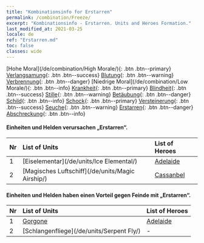 ```yaml
---
title: "Kombinationsinfo for Erstarren"
permalink: /combination/Freeze/
excerpt: "Kombinationsinfo - Erstarren. Units and Heroes Formation."
last_modified_at: 2021-03-25
locale: de
ref: "Erstarren.md"
toc: false
classes: wide
---
```


  [Hohe Moral](/de/combination/High Morale/){: .btn .btn--primary} [Verlangsamung](/de/combination/Slow/){: .btn .btn--success} [Blutung](/de/combination/Bleeding/){: .btn .btn--warning} [Verbrennung](/de/combination/Burning/){: .btn .btn--danger} [Niedrige Moral](/de/combination/Low Morale/){: .btn .btn--info} [Krankheit](/de/combination/Disease/){: .btn .btn--primary} [Blindheit](/de/combination/Blind/){: .btn .btn--success} [Stille](/de/combination/Silence/){: .btn .btn--warning} [Betäubung](/de/combination/Stun/){: .btn .btn--danger} [Schild](/de/combination/Shield/){: .btn .btn--info} [Schock](/de/combination/Static/){: .btn .btn--primary} [Versteinerung](/de/combination/Petrify/){: .btn .btn--success} [Seuche](/de/combination/Plague/){: .btn .btn--warning} [Erstarren](/de/combination/Freeze/){: .btn .btn--danger} [Abschreckung](/de/combination/Deterrence/){: .btn .btn--info} 


#### Einheiten und Helden verursachen „Erstarren“.

  | Nr |  List of Units  | List of Heroes | 
  |:---|:----------------|:---------------| 
  | 1 | [Eiselementar](/de/units/Ice Elemental/) | [Adelaide](/de/heroes/Adelaide/) |
  | 2 | [Magisches Luftschiff](/de/units/Magic Airship/) | [Cassanbel](/de/heroes/Cassanbel/) |


#### Einheiten und Helden haben einen Vorteil gegen Feinde mit „Erstarren“.

  | Nr |  List of Units  | List of Heroes | 
  |:---|:----------------|:---------------| 
  | 1 | [Gorgone](/de/units/Gorgon/) | [Adelaide](/de/heroes/Adelaide/) |
  | 2 | [Schlangenfliege](/de/units/Serpent Fly/) | - |
